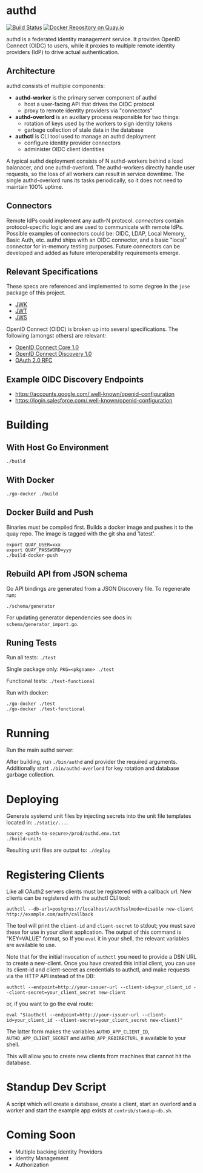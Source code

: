 authd
=====

[![Build Status](https://semaphoreci.com/api/v1/projects/52d56c45-8487-42ac-b124-056df1630122/411983/badge.svg)](https://semaphoreci.com/coreos-inc/auth)
[![Docker Repository on Quay.io](https://quay.io/repository/coreos/authd/status?token=64f952fa-9aa9-4f8e-ab8d-93bfbe770d25 "Docker Repository on Quay.io")](https://quay.io/repository/coreos/authd)


authd is a federated identity management service.
It provides OpenID Connect (OIDC) to users, while it proxies to multiple remote identity providers (IdP) to drive actual authentication.

## Architecture

authd consists of multiple components:

- **authd-worker** is the primary server component of authd
	- host a user-facing API that drives the OIDC protocol
	- proxy to remote identity providers via "connectors"
- **authd-overlord** is an auxiliary process responsible for two things:
	- rotation of keys used by the workers to sign identity tokens
	- garbage collection of stale data in the database
- **authctl** is CLI tool used to manage an authd deployment
	- configure identity provider connectors
	- administer OIDC client identities

A typical authd deployment consists of N authd-workers behind a load balanacer, and one authd-overlord.
The authd-workers directly handle user requests, so the loss of all workers can result in service downtime.
The single authd-overlord runs its tasks periodically, so it does not need to maintain 100% uptime.

## Connectors

Remote IdPs could implement any auth-N protocol.
*connectors* contain protocol-specific logic and are used to communicate with remote IdPs.
Possible examples of connectors could be: OIDC, LDAP, Local Memory, Basic Auth, etc.
authd ships with an OIDC connector, and a basic "local" connector for in-memory testing purposes.
Future connectors can be developed and added as future interoperability requirements emerge.

## Relevant Specifications

These specs are referenced and implemented to some degree in the `jose` package of this project.

- [JWK](https://tools.ietf.org/html/draft-ietf-jose-json-web-key-36)
- [JWT](https://tools.ietf.org/html/draft-ietf-oauth-json-web-token-30)
- [JWS](https://tools.ietf.org/html/draft-jones-json-web-signature-04)

OpenID Connect (OIDC) is broken up into several specifications. The following (amongst others) are relevant:

- [OpenID Connect Core 1.0](https://openid.net/specs/openid-connect-core-1_0.html)
- [OpenID Connect Discovery 1.0](https://openid.net/specs/openid-connect-discovery-1_0.html)
- [OAuth 2.0 RFC](https://tools.ietf.org/html/rfc6749)

## Example OIDC Discovery Endpoints

- https://accounts.google.com/.well-known/openid-configuration
- https://login.salesforce.com/.well-known/openid-configuration

# Building

## With Host Go Environment

`./build`

## With Docker

`./go-docker ./build`

## Docker Build and Push

Binaries must be compiled first.
Builds a docker image and pushes it to the quay repo.
The image is tagged with the git sha and 'latest'.

```
export QUAY_USER=xxx
export QUAY_PASSWORD=yyy
./build-docker-push
```

## Rebuild API from JSON schema

Go API bindings are generated from a JSON Discovery file.
To regenerate run:

```
./schema/generator
```

For updating generator dependencies see docs in: `schema/generator_import.go`.

## Runing Tests

Run all tests: `./test`

Single package only: `PKG=<pkgname> ./test`

Functional tests: `./test-functional`

Run with docker:

```
./go-docker ./test
./go-docker ./test-functional
```

# Running

Run the main authd server:

After building, run `./bin/authd` and provider the required arguments.
Additionally start `./bin/authd-overlord` for key rotation and database garbage collection.

# Deploying

Generate systemd unit files by injecting secrets into the unit file templates located in: `./static/...`.

```
source <path-to-secure>/prod/authd.env.txt
./build-units
```

Resulting unit files are output to: `./deploy`

# Registering Clients

Like all OAuth2 servers clients must be registered with a callback url.
New clients can be registered with the authctl CLI tool:
```
authctl --db-url=postgres://localhost/auth?sslmode=disable new-client http://example.com/auth/callback
```

The tool will print the `client-id` and `client-secret` to stdout; you must save these for use in your client application. The output of this command is "KEY=VALUE" format, so If you `eval` it in your shell, the relevant variables are available to use.

Note that for the initial invocation of `authctl` you need to provide a DSN URL to create a new-client. Once you have created this initial client, you can use its client-id and client-secret as credentials to authctl, and make requests via the HTTP API instead of the DB:

```
authctl --endpoint=http://your-issuer-url --client-id=your_client_id --client-secret=your_client_secret new-client
```

or, if you want to go the eval route:
```
eval "$(authctl --endpoint=http://your-issuer-url --client-id=your_client_id --client-secret=your_client_secret new-client)"
```

The latter form makes the variables `AUTHD_APP_CLIENT_ID`, `AUTHD_APP_CLIENT_SECRET` and `AUTHD_APP_REDIRECTURL_0` available to your shell.

This will allow you to create new clients from machines that cannot hit the database.

# Standup Dev Script

A script which will create a database, create a client, start an overlord and a worker and start the example app exists at `contrib/standup-db.sh`.

# Coming Soon

- Multiple backing Identity Providers
- Identity Management
- Authorization
